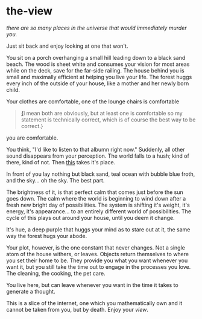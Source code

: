# the-view

_there are so many places in the universe that would immediately murder you._

Just sit back and enjoy looking at one that won't.

You sit on a porch overhanging a small hill leading down to a black sand beach. The wood is sheet white and consumes your vision for most areas while on the deck, save for the far-side railing. The house behind you is small and maximally efficient at helping you live your life. The forest huggs every inch of the outside of your house, like a mother and her newly born child.

Your clothes are comfortable, one of the lounge chairs is comfortable

> [{](../Mr-Timn.md)i mean both are obviously, but at least one is comfortable so my statement is technically correct, which is of course the best way to be correct.}

  you are comfortable.  

You think, "I'd like to listen to that albumn right now." Suddenly, all other sound disappears from your perception. The world falls to a hush; kind of there, kind of not. Then [this](https://youtu.be/AmmFD2OIs_k) takes it's place.

In front of you lay nothing but black sand, teal ocean with bubble blue froth, and the sky... oh the sky. The best part.

  The brightness of it, is that perfect calm that comes just before the sun goes down. The calm where the world is beginning to wind down after a fresh new bright day of possibilities. The system is shifting it's weight, it's energy, it's appearance... to an entirely different world of possibilities. The cycle of this plays out around your house, until you deem it change.

  It's hue, a deep purple that huggs your mind as to stare out at it, the same way the forest hugs your abode. 

Your plot, however, is the one constant that never changes. Not a single atom of the house withers, or leaves. Objects return themselves to where you set their home to be. They provide you what you want whenever you want it, but you still take the time out to engage in the processes you love. The cleaning, the cooking, the pet care. 

You live here, but can leave whenever you want in the time it takes to generate a thought.

This is a slice of the internet, one which you mathematically own and it cannot be taken from you, but by death. Enjoy your *view*.

